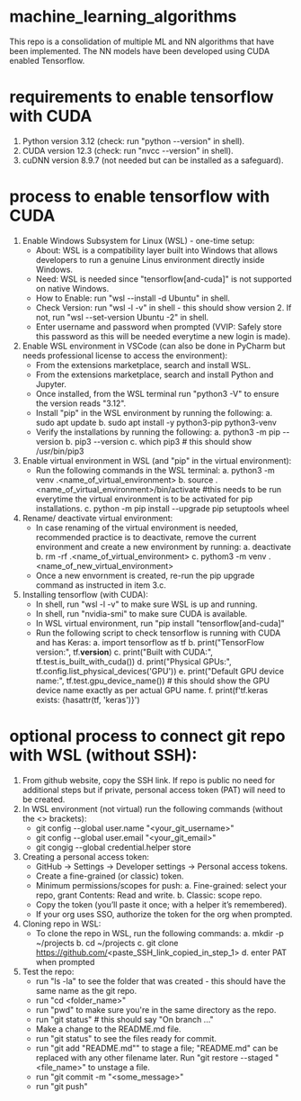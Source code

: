 # machine_learning_algorithms
This repo is a consolidation of multiple ML and NN algorithms that have been implemented.
The NN models have been developed using CUDA enabled Tensorflow.
# requirements to enable tensorflow with CUDA
1. Python version 3.12  (check: run "python --version" in shell).
2. CUDA version 12.3 (check: run "nvcc --version" in shell).
3. cuDNN version 8.9.7 (not needed but can be installed as a safeguard).
# process to enable tensorflow with CUDA
1. Enable Windows Subsystem for Linux (WSL) - one-time setup:
    - About: WSL is a compatibility layer built into Windows that allows developers to run a genuine Linus environment directly inside Windows.
    - Need: WSL is needed since "tensorflow[and-cuda]" is not supported on native Windows.
    - How to Enable: run "wsl --install -d Ubuntu" in shell.
    - Check Version: run "wsl -l -v" in shell - this should show version 2. If not, run "wsl --set-version Ubuntu -2" in shell.
    - Enter username and password when prompted (VVIP: Safely store this password as this will be needed everytime a new login is made).
2. Enable WSL environment in VSCode (can also be done in PyCharm but needs professional license to access the environment):
    - From the extensions marketplace, search and install WSL.
    - From the extensions marketplace, search and install Python and Jupyter.
    - Once installed, from the WSL terminal run "python3 -V" to ensure the version reads "3.12".
    - Install "pip" in the WSL environment by running the following:
        a. sudo apt update
        b. sudo apt install -y python3-pip python3-venv
    - Verify the installations by running the following:
        a. python3 -m pip --version
        b. pip3 --version
        c. which pip3 # this should show /usr/bin/pip3
3. Enable virtual environment in WSL (and "pip" in the virtual environment):
    - Run the following commands in the WSL terminal:
        a. python3 -m venv .<name_of_virtual_environment>
        b. source .<name_of_virtual_environment>/bin/activate #this needs to be run everytime the virtual environment is to be activated for pip installations.
        c. python -m pip install --upgrade pip setuptools wheel
4. Rename/ deactivate virtual environment:
    - In case renaming of the virtual environment is needed, recommended practice is to deactivate, remove the current environment and create a new environment by running:
        a. deactivate
        b. rm -rf .<name_of_virtual_environment>
        c. pythom3 -m venv .<name_of_new_virtual_environment>
    - Once a new envornment is created, re-run the pip upgrade command as instructed in item 3.c.
5. Installing tensorflow (with CUDA):
    - In shell, run "wsl -l -v" to make sure WSL is up and running.
    - In shell, run "nvidia-smi" to make sure CUDA is available.
    - In WSL virtual environment, run "pip install "tensorflow[and-cuda]"
    - Run the following script to check tensorflow is running with CUDA and has Keras:
        a. import tensorflow as tf
        b. print("TensorFlow version:", tf.__version__)
        c. print("Built with CUDA:", tf.test.is_built_with_cuda())
        d. print("Physical GPUs:", tf.config.list_physical_devices('GPU'))
        e. print("Default GPU device name:", tf.test.gpu_device_name()) # this should show the GPU device name exactly as per actual GPU name.
        f. print(f'tf.keras exists: {hasattr(tf, 'keras')}')
# optional process to connect git repo with WSL (without SSH):
1. From github website, copy the SSH link. If repo is public no need for additional steps but if private, personal access token (PAT) will need to be created.
2. In WSL environment (not virtual) run the following commands (without the <> brackets):
    - git config --global user.name "<your_git_username>"
    - git config --global user.email "<your_git_email>"
    - git congig --global credential.helper store
3. Creating a personal access token:
    - GitHub → Settings → Developer settings → Personal access tokens.
    - Create a fine-grained (or classic) token.
    - Minimum permissions/scopes for push:
        a. Fine-grained: select your repo, grant Contents: Read and write.
        b. Classic: scope repo.
    - Copy the token (you’ll paste it once; with a helper it’s remembered).
    - If your org uses SSO, authorize the token for the org when prompted.
4. Cloning repo in WSL:
    - To clone the repo in WSL, run the following commands:
        a. mkdir -p ~/projects
        b. cd ~/projects
        c. git clone https://github.com/<paste_SSH_link_copied_in_step_1>
        d. enter PAT when prompted
5. Test the repo:
    - run "ls -la" to see the folder that was created - this should have the same name as the git repo.
    - run "cd <folder_name>"
    - run "pwd" to make sure you're in the same directory as the repo.
    - run "git status" # this should say "On branch ..."
    - Make a change to the README.md file.
    - run "git status" to see the files ready for commit.
    - run "git add "README.md"" to stage a file; "README.md" can be replaced with any other filename later. Run "git restore --staged "<file_name>" to unstage a file.
    - run "git commit -m "<some_message>"
    - run "git push"